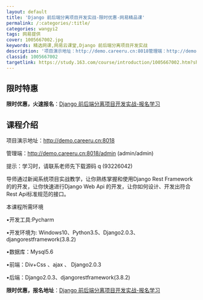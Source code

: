 ```yaml
---
layout: default
title: 'Django 前后端分离项目开发实战-限时优惠-网易精品课'
permalink: /:categories/:title/
categories: wangyi2
tags: 网易提供
cover: 1005667002.jpg
keywords: 精选网课,网易云课堂,Django 前后端分离项目开发实战
description: '项目演示地址：http://demo.careeru.cn:8018管理端：http://demo.careeru.cn'
classid: 1005667002
targetlink: https://study.163.com/course/introduction/1005667002.htm?share=1&shareId=1025206652&utm_campaign=share&utm_medium=iphoneShare&utm_source=&utm_u=1025206652
---
```


## 限时特惠

**限时优惠，火速报名**：[Django 前后端分离项目开发实战-报名学习](https://study.163.com/course/introduction/1005667002.htm?share=1&shareId=1025206652&utm_campaign=share&utm_medium=iphoneShare&utm_source=&utm_u=1025206652)

## 课程介绍

项目演示地址：http://demo.careeru.cn:8018

管理端：http://demo.careeru.cn:8018/admin     (admin/admin)

提示：学习时，请联系老师先下载源码 q (93226042)



导师通过新闻系统项目实战教学，让你熟练掌握和使用Django Rest Framework的的开发，让你快速进行Django Web Api 的开发，让你如何设计、开发出符合 Rest  Api标准规范的接口。

本课程所需环境



•开发工具:Pycharm 

•开发环境为:  Windows10、Python3.5、Django2.0.3、djangorestframework(3.8.2)

•数据库：Mysql5.6 

•前端：Div+Css 、ajax 、 Django2.0.3

•后端：Django2.0.3、djangorestframework(3.8.2)

**限时优惠，报名地址**：[Django 前后端分离项目开发实战-报名学习](https://study.163.com/course/introduction/1005667002.htm?share=1&shareId=1025206652&utm_campaign=share&utm_medium=iphoneShare&utm_source=&utm_u=1025206652)

